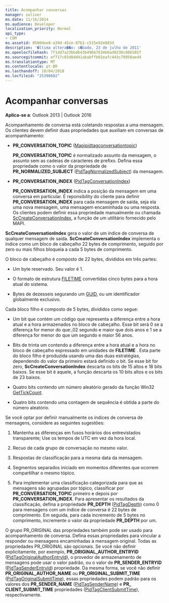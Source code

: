 ```yaml
---
title: Acompanhar conversas
manager: soliver
ms.date: 11/16/2014
ms.audience: Developer
localization_priority: Normal
api_type:
- COM
ms.assetid: 0500dee8-a39d-45ce-87b1-c515e92e083d
description: '�ltima altera��o: s�bado, 23 de julho de 2011'
ms.openlocfilehash: 7f1dd7a23bbd643b496b7634b6ad0230c806585f
ms.sourcegitcommit: ef717c65d8dd41ababffb01eafc443c79950aed4
ms.translationtype: MT
ms.contentlocale: pt-BR
ms.lasthandoff: 10/04/2018
ms.locfileid: "25398602"
---
```

# <a name="tracking-conversations"></a>Acompanhar conversas

  
  
**Aplica-se a**: Outlook 2013 | Outlook 2016 
  
Acompanhamento de conversa está coletando respostas a uma mensagem. Os clientes devem definir duas propriedades que auxiliam em conversas de acompanhamento:
  
- **PR_CONVERSATION_TOPIC** ([Mapipidtagconversationtopic](pidtagconversationtopic-canonical-property.md))
    
    **PR_CONVERSATION_TOPIC** é normalizado assunto da mensagem, o assunto sem as cadeias de caracteres de prefixo. Defina essa propriedade como o valor da propriedade de **PR_NORMALIZED_SUBJECT** ([PidTagNormalizedSubject](pidtagnormalizedsubject-canonical-property.md)) da mensagem. 
    
- **PR_CONVERSATION_INDEX** ([PidTagConversationIndex](pidtagconversationindex-canonical-property.md))
    
    **PR_CONVERSATION_INDEX** indica a posição da mensagem em uma conversa em particular. É reponsibility do cliente para definir **PR_CONVERSATION_INDEX** para cada mensagem de saída, seja ela uma nova mensagem, uma mensagem encaminhada ou uma resposta. Os clientes podem definir essa propriedade manualmente ou chamada [ScCreateConversationIndex](sccreateconversationindex.md), a função de um utilitário fornecido pelo MAPI. 
    
 **ScCreateConversationIndex** gera o valor de um índice de conversa de qualquer mensagem de saída. **ScCreateConversationIndex** implementa o índice como um bloco de cabeçalho 22 bytes de comprimento, seguido por zero ou mais filhos bloqueia a cada 5 bytes de comprimento. 
  
O bloco de cabeçalho é composto de 22 bytes, divididos em três partes:
  
- Um byte reservado. Seu valor é 1.
    
- O formato de estrutura [FILETIME](filetime.md) convertidas cinco bytes para a hora atual do sistema. 
    
- Bytes de dezesseis segurando um [GUID](guid.md), ou um identificador globalmente exclusivo.
    
Cada bloco filho é composto de 5 bytes, divididos como segue:
  
- Um bit que contém um código que representa a diferença entre a hora atual e a hora armazenados no bloco de cabeçalho. Esse bit será 0 se a diferença for menor do que:,02 segundo e maior que dois anos e 1 se a diferença for menor do que um segundo e maior 56 anos.
    
- Bits de trinta um contendo a diferença entre a hora atual e a hora no bloco de cabeçalho expressado em unidades de **FILETIME** . Esta parte do bloco filho é produzida usando uma das duas estratégias, dependendo do valor da primeiro estará definido o bit. Se esse bit for zero, **ScCreateConversationIndex** descarta os bits de 15 altos e 18 bits baixos. Se esse bit é aquele, a função descarta os 10 bits altos e os bits de 23 baixos. 
    
- Quatro bits contendo um número aleatório gerado da função Win32 [GetTickCount](https://msdn.microsoft.com/library/ms724408%28VS.85%29.aspx).
    
- Quatro bits contendo uma contagem de sequência é obtida a parte do número aleatório.
    
Se você optar por definir manualmente os índices de conversa de mensagens, considere as seguintes sugestões:
  
1. Mantenha as diferenças em fusos horários dos entrevistados transparente; Use os tempos de UTC em vez da hora local.
    
2. Recuo de cada grupo de conversação no mesmo valor.
    
3. Respostas de classificação para a mesma data da mensagem.
    
4. Segmentos separados iniciado em momentos diferentes que ocorrem compartilhar o mesmo tópico. 
    
5. Para implementar uma classificação categorizada para que as mensagens são agrupadas por tópico, classificar por **PR_CONVERSATION_TOPIC** primeiro e depois por **PR_CONVERSATION_INDEX**. Para apresentar os resultados da classificação, defina a propriedade **PR_DEPTH** ([PidTagDepth](pidtagdepth-canonical-property.md)) como 0 para mensagens com um índice de conversa é 22 bytes de comprimento. Em seguida, para cada incremento de 5 bytes no comprimento, incremente o valor da propriedade **PR_DEPTH** por um. 
    
O grupo PR_ORIGINAL das propriedades também pode ser usado para acompanhamento de conversa. Defina essas propriedades para vincular a responder ou mensagens encaminhadas à mensagem original. Todas as propriedades PR_ORIGINAL são opcionais. Se você não definir explicitamente, por exemplo, **PR_ORIGINAL_AUTHOR_ENTRYID** ([PidTagOriginalAuthorEntryId](pidtagoriginalauthorentryid-canonical-property.md)), o provedor de armazenamento de mensagens pode usar o valor padrão, ou o valor de **PR_SENDER_ENTRYID** ([PidTagSenderEntryId](pidtagsenderentryid-canonical-property.md)) propriedade. Da mesma forma, se você não definir **PR_ORIGINAL_AUTHOR_NAME** ou **PR_ORIGINAL_SUBMIT_TIME** ([PidTagOriginalSubmitTime](pidtagoriginalsubmittime-canonical-property.md)), essas propriedades podem padrão para os valores dos **PR_SENDER_NAME** ([PidTagSenderName](pidtagsendername-canonical-property.md)) e **PR_ CLIENT_SUBMIT_TIME** propriedades ([PidTagClientSubmitTime](pidtagclientsubmittime-canonical-property.md)), respectivamente. 
  

